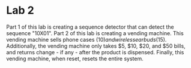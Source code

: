 # Lab 2

Part 1 of this lab is creating a sequence detector that can detect the sequence "10X01". Part 2 of this lab is creating a vending machine. This vending machine sells phone cases ($10) and wireless earbuds ($15). Additionally, the vending machine only takes $5, $10, $20, and $50 bills, and returns change - if any - after the product is dispensed. Finally, this vending machine, when reset, resets the entire system.
